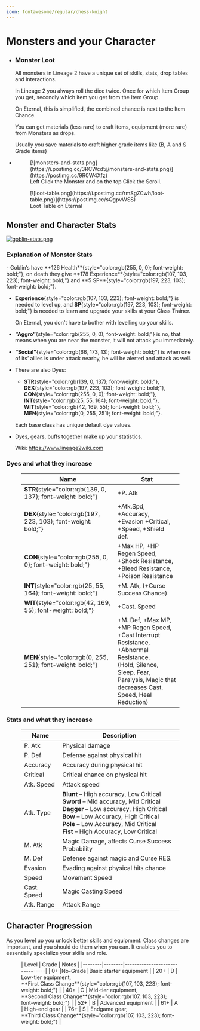```yaml
---
icon: fontawesome/regular/chess-knight
---
```


# Monsters and your Character
<div class="grid cards" markdown>

- ### Monster Loot
    All monsters in Lineage 2 have a unique set of skills, stats, drop tables and interactions.

    In Lineage 2 you always roll the dice twice. Once for which Item Group you get, secondly which item you get from the Item Group.

    On Eternal, this is simplified, the combined chance is next to the Item Chance.

    You can get materials (less rare) to craft items, equipment (more rare) from Monsters as drops. 

    Usually you save materials to craft higher grade items like (B, A and S Grade items)


- <figure markdown>
    [![monsters-and-stats.png](https://i.postimg.cc/3RCWcd5j/monsters-and-stats.png)](https://postimg.cc/9R0W4Xfz)
    <figcaption>Left Click the Monster and on the top Click the Scroll.</figcaption>
    </figure>

    <figure markdown>
    [![loot-table.png](https://i.postimg.cc/rmSgZCwh/loot-table.png)](https://postimg.cc/sQgpvWSS)
    <figcaption>Loot Table on Eternal</figcacption>
    </figure>

</div>

## Monster and Character Stats

[![goblin-stats.png](https://i.postimg.cc/XJhwcsFG/goblin-stats.png)](https://postimg.cc/9RdRctLC)

### Explanation of Monster Stats

<div class="grid cards" markdown>
- Goblin’s have **126 Health**{style="color:rgb(255, 0, 0); font-weight: bold;"}, on death they give **178 Experience**{style="color:rgb(107, 103, 223); font-weight: bold;"} and **5 SP**{style="color:rgb(197, 223, 103); font-weight: bold;"}.

- **Experience**{style="color:rgb(107, 103, 223); font-weight: bold;"} is needed to level up, and **SP**{style="color:rgb(197, 223, 103); font-weight: bold;"} is needed to learn and upgrade your skills at your Class Trainer.

    On Eternal, you don't have to bother with levelling up your skills.

- **“Aggro”**{style="color:rgb(255, 0, 0); font-weight: bold;"} is no, that means when you are near the monster, it will not attack you immediately.

- **“Social”**{style="color:rgb(66, 173, 13); font-weight: bold;"} is when one of its’ allies is under attack nearby, he will be alerted and attack as well.


- There are also Dyes: 
    
    - **STR**{style="color:rgb(139, 0, 137); font-weight: bold;"}, **DEX**{style="color:rgb(197, 223, 103); font-weight: bold;"}, **CON**{style="color:rgb(255, 0, 0); font-weight: bold;"}, **INT**{style="color:rgb(25, 55, 164); font-weight: bold;"}, **WIT**{style="color:rgb(42, 169, 55); font-weight: bold;"}, **MEN**{style="color:rgb(0, 255, 251); font-weight: bold;"}. 
    
    Each base class has unique default dye values.

- Dyes, gears, buffs together make up your statistics. 

    Wiki: <a href="https://www.lineage2wiki.com/c4">https://www.lineage2wiki.com</a>

</div>

### Dyes and what they increase


<figure markdown>

| Name    | Stat    |
|---|---|
| **STR**{style="color:rgb(139, 0, 137); font-weight: bold;"}    | +P. Atk    |
| **DEX**{style="color:rgb(197, 223, 103); font-weight: bold;"}    | +Atk.Spd, +Accuracy, +Evasion +Critical, +Speed, +Shield def. |
| **CON**{style="color:rgb(255, 0, 0); font-weight: bold;"}    | +Max HP, +HP Regen Speed, +Shock Resistance, +Bleed Resistance, +Poison Resistance |
| **INT**{style="color:rgb(25, 55, 164); font-weight: bold;"}    | +M. Atk, (+Curse Success Chance)    |
| **WIT**{style="color:rgb(42, 169, 55); font-weight: bold;"}    | +Cast. Speed |
| **MEN**{style="color:rgb(0, 255, 251); font-weight: bold;"}    | +M. Def, +Max MP, +MP Regen Speed, +Cast Interrupt Resistance, +Abnormal Resistance. <br> (Hold, Silence, Sleep, Fear, Paralysis, Magic that decreases Cast. Speed, Heal Reduction) |

</figure>

### Stats and what they increase

<figure markdown>

| Name    | Description    |
|---|---|
| P. Atk    | Physical damage    |
| P. Def    | Defense against physical hit    |
| Accuracy    | Accuracy during physical hit    |
| Critical    | Critical chance on physical hit    |
| Atk. Speed   | Attack speed    |
| Atk. Type    | **Blunt** – High accuracy, Low Critical <br> **Sword** – Mid accuracy, Mid Critical <br> **Dagger** – Low accuracy, High Critical <br> **Bow** – Low Accuracy, High Critical <br> **Pole** – Low Accuracy, Mid Critical <br> **Fist** – High Accuracy, Low Critical |
| M. Atk    | Magic Damage, affects Curse Success Probability    |
| M. Def    | Defense against magic and Curse RES.    |
| Evasion    | Evading against physical hits chance    |
| Speed    | Movement Speed    |
| Cast. Speed   | Magic Casting Speed    |
| Atk. Range    | Attack Range    |

</figure>

## Character Progression

As you level up you unlock better skills and equipment. Class changes are important, and you should do them when you can. It enables you to essentially specialize your skills and role.

<figure markdown>
| Level  | Grade  | Notes                          |
|--------|--------|--------------------------------|
| 0+     |No-Grade| Basic starter equipment        |
| 20+    | D      | Low-tier equipment, <br> **First Class Change**{style="color:rgb(107, 103, 223); font-weight: bold;"}             |
| 40+    | C      | Mid-tier equipment, <br> **Second Class Change**{style="color:rgb(107, 103, 223); font-weight: bold;"}             |
| 52+    | B      | Advanced equipment             |
| 61+    | A      | High-end gear                  |
| 76+    | S      | Endgame gear, <br> **Third Class Change**{style="color:rgb(107, 103, 223); font-weight: bold;"}          |
</figure>
